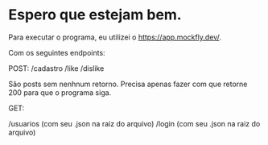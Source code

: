 # Espero que estejam bem.

Para executar o programa, eu utilizei o https://app.mockfly.dev/.

Com os seguintes endpoints:

POST: 
  /cadastro
  /like
  /dislike

São posts sem nenhnum retorno. Precisa apenas fazer com que retorne 200 para que o programa siga.

GET:

  /usuarios (com seu .json na raiz do arquivo)
  /login    (com seu .json na raiz do arquivo)

